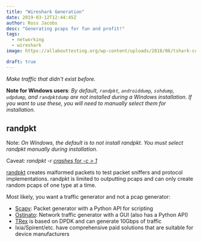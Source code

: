 ```yaml
---
title: "Wireshark Generation"
date: 2019-03-12T12:44:45Z
author: Ross Jacobs
desc: "Generating pcaps for fun and profit!"
tags:
  - networking
  - wireshark
image: https://allabouttesting.org/wp-content/uploads/2018/06/tshark-count.jpg

draft: true
---
```


_Make traffic that didn't exist before._ 

__Note for Windows users__: _By default, `randpkt`, `androiddump`, `sshdump`,
`udpdump`, and `randpktdump` are not installed during a Windows installation. If
you want to use these, you will need to manually select them for installation._

## <a name=randpkt></a>randpkt

Note: <i>On Windows, the default is to not install randpkt. You must select
randpkt manually during installation.</i>

Caveat: <i>randpkt -r
[crashes for -c > 1](https://bugs.wireshark.org/bugzilla/show_bug.cgi?id=15627)</i>

[randpkt](https://www.wireshark.org/docs/man-pages/randpkt.html) creates
malformed packets to test packet sniffers and protocol implementations.
randpkt is limited to outputting pcaps and can only create random pcaps of one
type at a time. 
<script id="asciicast-235407" src="https://asciinema.org/a/235407.js" async></script>

Most likely, you want a traffic generator and not a pcap generator:

* [Scapy](https://scapy.net/): Packet generator with a Python API for scripting
* [Ostinato](https://github.com/pstavirs/ostinato): Network traffic generator
  with a GUI (also has a Python API)
* [TRex](https://trex-tgn.cisco.com/) is based on DPDK and can generate 10Gbps
  of traffic
* Ixia/Spirent/etc. have comprehensive paid solutions that are suitable for device
  manufacturers

